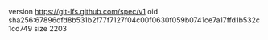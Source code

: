 version https://git-lfs.github.com/spec/v1
oid sha256:67896dfd8b531b2f77f7127f04c00f0630f059b0741ce7a17ffd1b532c1cd749
size 2203
